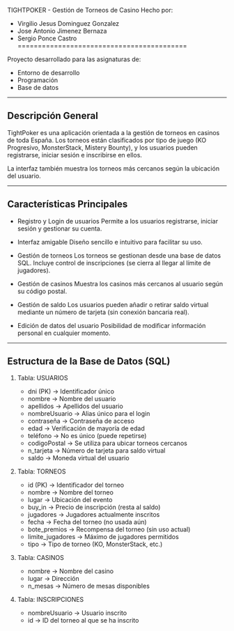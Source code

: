 TIGHTPOKER - Gestión de Torneos de Casino
Hecho por:
- Virgilio Jesus Dominguez Gonzalez
- Jose Antonio Jimenez Bernaza
- Sergio Ponce Castro
==========================================

Proyecto desarrollado para las asignaturas de:
- Entorno de desarrollo
- Programación
- Base de datos

------------------------------------------------------------
Descripción General
------------------------------------------------------------

TightPoker es una aplicación orientada a la gestión de torneos en casinos de toda España. 
Los torneos están clasificados por tipo de juego (KO Progresivo, MonsterStack, Mistery Bounty), 
y los usuarios pueden registrarse, iniciar sesión e inscribirse en ellos.

La interfaz también muestra los torneos más cercanos según la ubicación del usuario.

------------------------------------------------------------
Características Principales
------------------------------------------------------------

- Registro y Login de usuarios
  Permite a los usuarios registrarse, iniciar sesión y gestionar su cuenta.

- Interfaz amigable
  Diseño sencillo e intuitivo para facilitar su uso.

- Gestión de torneos
  Los torneos se gestionan desde una base de datos SQL. Incluye control de inscripciones 
  (se cierra al llegar al límite de jugadores).

- Gestión de casinos
  Muestra los casinos más cercanos al usuario según su código postal.

- Gestión de saldo
  Los usuarios pueden añadir o retirar saldo virtual mediante un número de tarjeta 
  (sin conexión bancaria real).

- Edición de datos del usuario
  Posibilidad de modificar información personal en cualquier momento.

------------------------------------------------------------
Estructura de la Base de Datos (SQL)
------------------------------------------------------------

1. Tabla: USUARIOS
   - dni              (PK)  → Identificador único
   - nombre           → Nombre del usuario
   - apellidos        → Apellidos del usuario
   - nombreUsuario    → Alias único para el login
   - contraseña       → Contraseña de acceso
   - edad             → Verificación de mayoría de edad
   - teléfono         → No es único (puede repetirse)
   - codigoPostal     → Se utiliza para ubicar torneos cercanos
   - n_tarjeta        → Número de tarjeta para saldo virtual
   - saldo            → Moneda virtual del usuario

2. Tabla: TORNEOS
   - id               (PK)  → Identificador del torneo
   - nombre           → Nombre del torneo
   - lugar            → Ubicación del evento
   - buy_in           → Precio de inscripción (resta al saldo)
   - jugadores        → Jugadores actualmente inscritos
   - fecha            → Fecha del torneo (no usada aún)
   - bote_premios     → Recompensa del torneo (sin uso actual)
   - limite_jugadores → Máximo de jugadores permitidos
   - tipo             → Tipo de torneo (KO, MonsterStack, etc.)

3. Tabla: CASINOS
   - nombre           → Nombre del casino
   - lugar            → Dirección
   - n_mesas          → Número de mesas disponibles

4. Tabla: INSCRIPCIONES
   - nombreUsuario    → Usuario inscrito
   - id               → ID del torneo al que se ha inscrito
